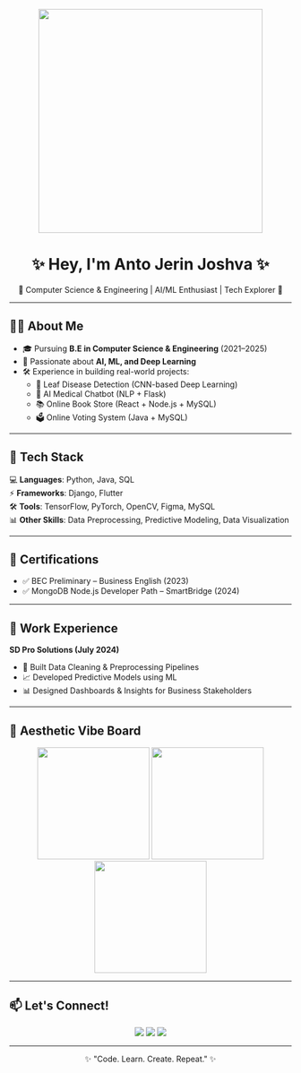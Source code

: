 <!-- Banner / Aesthetic Header -->
<p align="center">
  <img src="https://i.pinimg.com/originals/5e/7f/23/5e7f23a5e3a4c4a7e3c63b2d785cb7d2.gif" width="400px" />
</p>

<h1 align="center">✨ Hey, I'm Anto Jerin Joshva ✨</h1>
<p align="center">🌱 Computer Science & Engineering | AI/ML Enthusiast | Tech Explorer 🚀</p>

---

## 👩‍💻 About Me  
- 🎓 Pursuing **B.E in Computer Science & Engineering** (2021–2025)  
- 🤖 Passionate about **AI, ML, and Deep Learning**  
- 🛠️ Experience in building real-world projects:  
  - 🌿 Leaf Disease Detection (CNN-based Deep Learning)  
  - 💬 AI Medical Chatbot (NLP + Flask)  
  - 📚 Online Book Store (React + Node.js + MySQL)  
  - 🗳️ Online Voting System (Java + MySQL)  

---

## 🚀 Tech Stack  
💻 **Languages**: Python, Java, SQL  
⚡ **Frameworks**: Django, Flutter  
🛠 **Tools**: TensorFlow, PyTorch, OpenCV, Figma, MySQL  
📊 **Other Skills**: Data Preprocessing, Predictive Modeling, Data Visualization  

---

## 📜 Certifications  
- ✅ BEC Preliminary – Business English (2023)  
- ✅ MongoDB Node.js Developer Path – SmartBridge (2024)  

---

## 💼 Work Experience  
**SD Pro Solutions (July 2024)**  
- 🧹 Built Data Cleaning & Preprocessing Pipelines  
- 📈 Developed Predictive Models using ML  
- 📊 Designed Dashboards & Insights for Business Stakeholders  

---

## 🎨 Aesthetic Vibe Board  
<p align="center">
  <img src="https://i.pinimg.com/originals/82/9d/6b/829d6b0ab37f5b95a16b3089f55fbb84.jpg" width="200px" />
  <img src="https://i.pinimg.com/originals/51/2f/4e/512f4e66db9a340d53c727fc85f40c5d.jpg" width="200px" />
  <img src="https://i.pinimg.com/originals/f6/29/58/f62958902f80fbc9a2a971e3d13a9cfa.jpg" width="200px" />
</p>

---

## 📫 Let's Connect!  
<p align="center">
  <a href="mailto:antojerinjoshva@gmail.com"><img src="https://img.shields.io/badge/Email-D14836?style=for-the-badge&logo=gmail&logoColor=white"/></a>
  <a href="https://www.linkedin.com"><img src="https://img.shields.io/badge/LinkedIn-0e76a8?style=for-the-badge&logo=linkedin&logoColor=white"/></a>
  <a href="https://github.com"><img src="https://img.shields.io/badge/GitHub-171515?style=for-the-badge&logo=github&logoColor=white"/></a>
</p>

---

<p align="center">✨ "Code. Learn. Create. Repeat." ✨</p>

